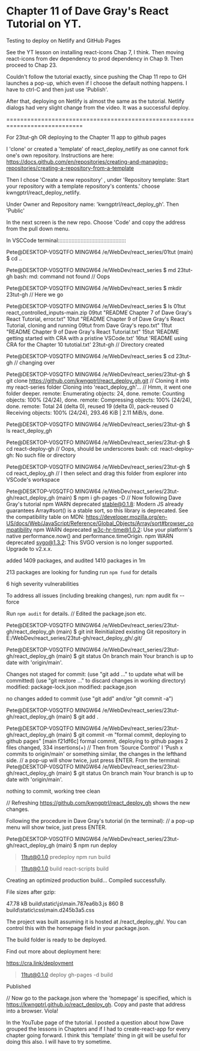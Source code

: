 # Chapter 11 of Dave Gray's React Tutorial on YT.
Testing to deploy on Netlify and GitHub Pages

See the YT lesson on installing react-icons Chap 7, I think.
Then moving react-icons from dev dependency to prod dependency in Chap 9.
Then proceed to Chap 23.

Couldn't follow the tutorial exactly, since pushing the Chap 11 repo to GH
launches a pop-up, which even if I choose the default nothing happens.
I have to ctrl-C and then just use 'Publish'.

After that, deploying on Netlify is almost the same as the tutorial. Netlify
dialogs had very slight change from the video. It was a successful deploy.

============================================================================

For 23tut-gh OR deploying to the Chapter 11 app to github pages

I 'clone' or created a 'template' of react_deploy_netlify as one cannot fork one's own repository.
Instructions are here: https://docs.github.com/en/repositories/creating-and-managing-repositories/creating-a-repository-from-a-template

Then I chose 'Create a new repository' , under 'Repository template: Start your repository with a template repository's contents.' choose kwngptrl/react_deploy_netlify.

Under Owner and Repository name: 'kwngptrl/react_deploy_gh'. Then 'Public'

In the next screen is the new repo. Choose 'Code' and copy the address from the pull down menu.

In VSCCode terminal:::::::::::::::::::::::::::::::::::::::::::::

Pete@DESKTOP-V0SQTFO MINGW64 /e/WebDev/react_series/01tut (main)
$ cd ..

Pete@DESKTOP-V0SQTFO MINGW64 /e/WebDev/react_series
$ md 23tut-gh
bash: md: command not found				// Oops

Pete@DESKTOP-V0SQTFO MINGW64 /e/WebDev/react_series
$ mkdir 23tut-gh						// Here we go

Pete@DESKTOP-V0SQTFO MINGW64 /e/WebDev/react_series
$ ls
 01tut      react_controlled_inputs-main.zip
 09tut     "README Chapter 7 of Dave Gray's React Tutorial, error.txt"
 10tut     "README Chapter 9 of Dave Gray's React Tutorial, cloning and running 09tut from Dave Gray's repo.txt"
 11tut     "README Chapter 9 of Dave Gray's React Tutorial.txt"
 15tut     'README getting started with CRA with a pristine VSCode.txt'
 16tut     'README using CRA for the Chapter 10 tutotial.txt'
 23tut-gh								// Directory created

Pete@DESKTOP-V0SQTFO MINGW64 /e/WebDev/react_series
$ cd 23tut-gh							// changing over

Pete@DESKTOP-V0SQTFO MINGW64 /e/WebDev/react_series/23tut-gh
$ git clone https://github.com/kwngptrl/react_deploy_gh.git			// Cloning it into my react-series folder
Cloning into 'react_deploy_gh'...									// Hmm, it went one folder deeper.
remote: Enumerating objects: 24, done.
remote: Counting objects: 100% (24/24), done.
remote: Compressing objects: 100% (24/24), done.
remote: Total 24 (delta 0), reused 19 (delta 0), pack-reused 0
Receiving objects: 100% (24/24), 293.46 KiB | 2.11 MiB/s, done.

Pete@DESKTOP-V0SQTFO MINGW64 /e/WebDev/react_series/23tut-gh
$ ls
react_deploy_gh

Pete@DESKTOP-V0SQTFO MINGW64 /e/WebDev/react_series/23tut-gh
$ cd react-deploy-gh												// Oops, should be underscores
bash: cd: react-deploy-gh: No such file or directory

Pete@DESKTOP-V0SQTFO MINGW64 /e/WebDev/react_series/23tut-gh
$ cd react_deploy_gh												// I then select and drag this folder from explorer into VSCode's workspace

Pete@DESKTOP-V0SQTFO MINGW64 /e/WebDev/react_series/23tut-gh/react_deploy_gh (main)
$ npm i gh-pages -D													// Now following Dave Gray's tutorial
npm WARN deprecated stable@0.1.8: Modern JS already guarantees Array#sort() is a stable sort, so this library is deprecated. See the compatibility table on MDN: https://developer.mozilla.org/en-US/docs/Web/JavaScript/Reference/Global_Objects/Array/sort#browser_compatibility
npm WARN deprecated w3c-hr-time@1.0.2: Use your platform's native performance.now() and performance.timeOrigin.
npm WARN deprecated svgo@1.3.2: This SVGO version is no longer supported. Upgrade to v2.x.x.

added 1409 packages, and audited 1410 packages in 1m

213 packages are looking for funding
  run `npm fund` for details

6 high severity vulnerabilities

To address all issues (including breaking changes), run:
  npm audit fix --force

Run `npm audit` for details.										// Edited the package.json etc.

Pete@DESKTOP-V0SQTFO MINGW64 /e/WebDev/react_series/23tut-gh/react_deploy_gh (main)
$ git init
Reinitialized existing Git repository in E:/WebDev/react_series/23tut-gh/react_deploy_gh/.git/

Pete@DESKTOP-V0SQTFO MINGW64 /e/WebDev/react_series/23tut-gh/react_deploy_gh (main)
$ git status
On branch main
Your branch is up to date with 'origin/main'.

Changes not staged for commit:
  (use "git add <file>..." to update what will be committed)
  (use "git restore <file>..." to discard changes in working directory)
        modified:   package-lock.json
        modified:   package.json

no changes added to commit (use "git add" and/or "git commit -a")

Pete@DESKTOP-V0SQTFO MINGW64 /e/WebDev/react_series/23tut-gh/react_deploy_gh (main)
$ git add .

Pete@DESKTOP-V0SQTFO MINGW64 /e/WebDev/react_series/23tut-gh/react_deploy_gh (main)
$ git commit -m "formal commit, deploying to github pages"
[main f21df6c] formal commit, deploying to github pages
 2 files changed, 334 insertions(+)									// Then from 'Source Control' I 'Push x commits to origin/main' or something similar, the changes in the lefthand side.
																	// a pop-up will show twice, just press ENTER.
From the terminal:
Pete@DESKTOP-V0SQTFO MINGW64 /e/WebDev/react_series/23tut-gh/react_deploy_gh (main)
$ git status
On branch main
Your branch is up to date with 'origin/main'.

nothing to commit, working tree clean

// Refreshing https://github.com/kwngptrl/react_deploy_gh shows the new changes.

Following the procedure in Dave Gray's tutorial (in the terminal):	// a pop-up menu will show twice, just press ENTER.

Pete@DESKTOP-V0SQTFO MINGW64 /e/WebDev/react_series/23tut-gh/react_deploy_gh (main)
$ npm run deploy

> 11tut@0.1.0 predeploy
> npm run build


> 11tut@0.1.0 build
> react-scripts build

Creating an optimized production build...
Compiled successfully.

File sizes after gzip:

  47.78 kB  build\static\js\main.787ea6b3.js
  860 B     build\static\css\main.d245b3a5.css

The project was built assuming it is hosted at /react_deploy_gh/.
You can control this with the homepage field in your package.json.

The build folder is ready to be deployed.

Find out more about deployment here:

  https://cra.link/deployment


> 11tut@0.1.0 deploy
> gh-pages -d build

Published


// Now go to the package.json where the 'homepage' is specified, which is https://kwngptrl.github.io/react_deploy_gh. Copy and paste that address into a browser. Viola!

In the YouTube page of the tutorial. I posted a question about how Dave grouped the lessons in Chapters and if I had to create-react-app for every chapter going forward. I think this 'template' thing in git will be useful for doing this also. I will have to try sometime.